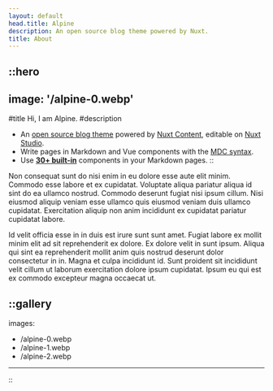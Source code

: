 ```yaml
---
layout: default
head.title: Alpine
description: An open source blog theme powered by Nuxt.
title: About
---
```


::hero
---
image: '/alpine-0.webp'
---
#title
Hi, I am Alpine.
#description
- An [open source blog theme](https://github.com/nuxt-themes/alpine) powered by [Nuxt Content](https://content.nuxtjs.org), editable on [Nuxt Studio](https://nuxt.studio).
- Write pages in Markdown and Vue components with the [MDC syntax](https://content.nuxtjs.org/guide/writing/mdc).
- Use [**30+ built-in**](https://elements.nuxt.space) components in your Markdown pages.
::

Non consequat sunt do nisi enim in eu dolore esse aute elit minim. Commodo esse labore et ex cupidatat. Voluptate aliqua pariatur aliqua id sint do ea ullamco nostrud. Commodo deserunt fugiat nisi ipsum cillum. Nisi eiusmod aliquip veniam esse ullamco quis eiusmod veniam duis ullamco cupidatat. Exercitation aliquip non anim incididunt ex cupidatat pariatur cupidatat labore.

Id velit officia esse in in duis est irure sunt sunt amet. Fugiat labore ex mollit minim elit ad sit reprehenderit ex dolore. Ex dolore velit in sunt ipsum. Aliqua qui sint ea reprehenderit mollit anim quis nostrud deserunt dolor consectetur in in. Magna et culpa incididunt id. Sunt proident sit incididunt velit cillum ut laborum exercitation dolore ipsum cupidatat. Ipsum eu qui est ex commodo excepteur magna occaecat ut.

::gallery
---
images:
  - /alpine-0.webp
  - /alpine-1.webp
  - /alpine-2.webp
---
::
